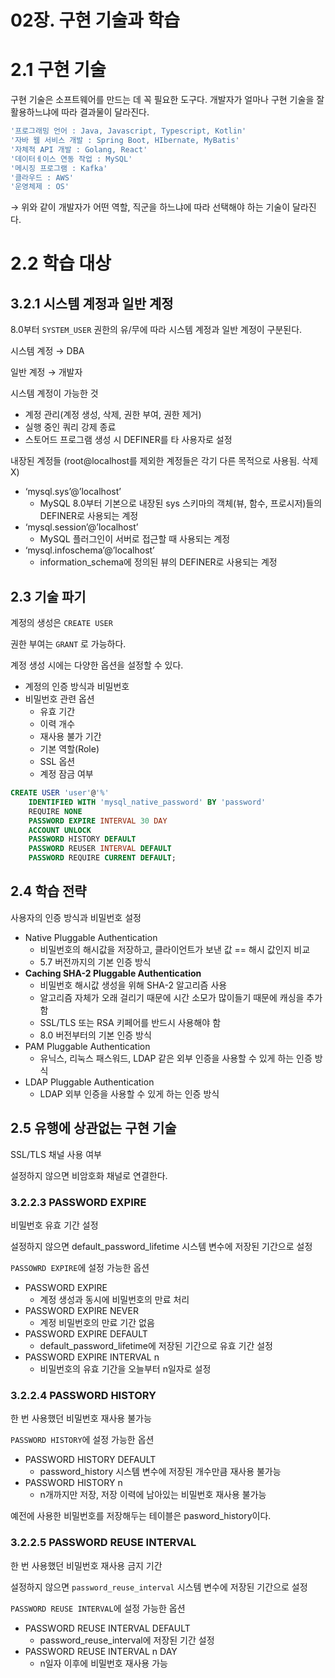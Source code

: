 # 02장. 구현 기술과 학습


# 2.1 구현 기술

구현 기술은 소프트웨어를 만드는 데 꼭 필요한 도구다. 개발자가 얼마나 구현 기술을 잘 활용하느냐에 따라 결과물이 달라진다.

```yaml
'프로그래밍 언어 : Java, Javascript, Typescript, Kotlin'
'자바 웹 서비스 개발 : Spring Boot, HIbernate, MyBatis'
'자체적 API 개발 : Golang, React'
'데이터ㅔ이스 연동 작업 : MySQL'
'메시징 프로그램 : Kafka'
'클라우드 : AWS'
'운영체제 : OS' 
```

→ 위와 같이 개발자가 어떤 역할, 직군을 하느냐에 따라 선택해야 하는 기술이 달라진다.

# 2.2 학습 대상

## 3.2.1 시스템 계정과 일반 계정

8.0부터 `SYSTEM_USER` 권한의 유/무에 따라 시스템 계정과 일반 계정이 구분된다.

시스템 계정 → DBA

일반 계정 → 개발자

시스템 계정이 가능한 것

- 계정 관리(계정 생성, 삭제, 권한 부여, 권한 제거)
- 실행 중인 쿼리 강제 종료
- 스토어드 프로그램 생성 시 DEFINER를 타 사용자로 설정

내장된 계정들 (root@localhost를 제외한 계정들은 각기 다른 목적으로 사용됨. 삭제 X)

- ‘mysql.sys’@’localhost’
    - MySQL 8.0부터 기본으로 내장된 sys 스키마의 객체(뷰, 함수, 프로시저)들의 DEFINER로 사용되는 계정
- ‘mysql.session’@’localhost’
    - MySQL 플러그인이 서버로 접근할 때 사용되는 계정
- ‘mysql.infoschema’@’localhost’
    - information_schema에 정의된 뷰의 DEFINER로 사용되는 계정
    

## 2.3 기술 파기

계정의 생성은 `CREATE USER`

권한 부여는 `GRANT` 로 가능하다.

계정 생성 시에는 다양한 옵션을 설정할 수 있다.

- 계정의 인증 방식과 비밀번호
- 비밀번호 관련 옵션
    - 유효 기간
    - 이력 개수
    - 재사용 불가 기간
    - 기본 역할(Role)
    - SSL 옵션
    - 계정 잠금 여부

```sql
CREATE USER 'user'@'%'
	IDENTIFIED WITH 'mysql_native_password' BY 'password'
	REQUIRE NONE
	PASSWORD EXPIRE INTERVAL 30 DAY
	ACCOUNT UNLOCK
	PASSWORD HISTORY DEFAULT
	PASSWORD REUSER INTERVAL DEFAULT
	PASSWORD REQUIRE CURRENT DEFAULT;
```

## 2.4 학습 전략

사용자의 인증 방식과 비밀번호 설정

- Native Pluggable Authentication
    - 비밀번호의 해시값을 저장하고, 클라이언트가 보낸 값 == 해시 값인지 비교
    - 5.7 버전까지의 기본 인증 방식
- **Caching SHA-2 Pluggable Authentication**
    - 비밀번호 해시값 생성을 위해 SHA-2 알고리즘 사용
    - 알고리즘 자체가 오래 걸리기 때문에 시간 소모가 많이들기 때문에 캐싱을 추가함
    - SSL/TLS 또는 RSA 키페어를 반드시 사용해야 함
    - 8.0 버전부터의 기본 인증 방식
- PAM Pluggable Authentication
    - 유닉스, 리눅스 패스워드, LDAP 같은 외부 인증을 사용할 수 있게 하는 인증 방식
- LDAP Pluggable Authentication
    - LDAP 외부 인증을 사용할 수 있게 하는 인증 방식
    

## 2.5 유행에 상관없는 구현 기술

SSL/TLS 채널 사용 여부

설정하지 않으면 비암호화 채널로 연결한다.

### 3.2.2.3 PASSWORD EXPIRE

비밀번호 유효 기간 설정

설정하지 않으면 default_password_lifetime 시스템 변수에 저장된 기간으로 설정

`PASSOWRD EXPIRE`에 설정 가능한 옵션

- PASSWORD EXPIRE
    - 계정 생성과 동시에 비밀번호의 만료 처리
- PASSWORD EXPIRE NEVER
    - 계정 비밀번호의 만료 기간 없음
- PASSWORD EXPIRE DEFAULT
    - default_password_lifetime에 저장된 기간으로 유효 기간 설정
- PASSWORD EXPIRE INTERVAL n
    - 비밀번호의 유효 기간을 오늘부터 n일자로 설정

### 3.2.2.4 PASSWORD HISTORY

한 번 사용했던 비밀번호 재사용 불가능

`PASSWORD HISTORY`에 설정 가능한 옵션

- PASSWORD HISTORY DEFAULT
    - password_history 시스템 변수에 저장된 개수만큼 재사용 불가능
- PASSWORD HISTORY n
    - n개까지만 저장, 저장 이력에 남아있는 비밀번호 재사용 불가능

예전에 사용한 비밀번호를 저장해두는 테이블은 pasword_history이다.

### 3.2.2.5 PASSWORD REUSE INTERVAL

한 번 사용했던 비밀번호 재사용 금지 기간

설정하지 않으면 `password_reuse_interval` 시스템 변수에 저장된 기간으로 설정

`PASSWORD REUSE INTERVAL`에 설정 가능한 옵션

- PASSWORD REUSE INTERVAL DEFAULT
    - password_reuse_interval에 저장된 기간 설정
- PASSWORD REUSE INTERVAL n DAY
    - n일자 이후에 비밀번호 재사용 가능
